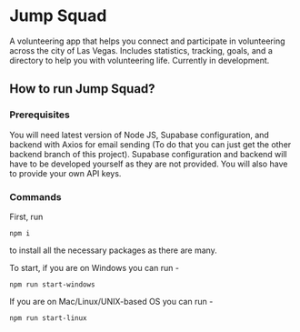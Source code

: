 # Jump Squad

A volunteering app that helps you connect and participate in volunteering across the city of Las Vegas. Includes statistics, tracking, goals, and a directory to help you with volunteering life. Currently in development.

## How to run Jump Squad?

### Prerequisites
You will need latest version of Node JS, Supabase configuration, and backend with Axios for email sending (To do that you can just get the other backend branch of this project).
Supabase configuration and backend will have to be developed yourself as they are not provided.
You will also have to provide your own API keys.

### Commands

First, run
```
npm i
```
to install all the necessary packages as there are many.

To start, if you are on Windows you can run -
```
npm run start-windows
```
If you are on Mac/Linux/UNIX-based OS you can run -
```
npm run start-linux
```
